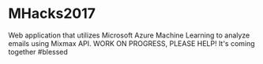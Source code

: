 # MHacks2017
Web application that utilizes Microsoft Azure Machine Learning to analyze emails using Mixmax API.
WORK ON PROGRESS, PLEASE HELP!
It's coming together #blessed
